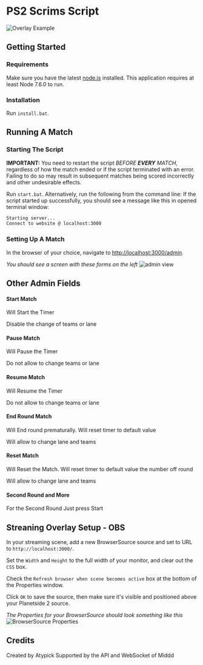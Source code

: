 # PS2 Scrims Script

![Overlay Example](https://i.imgur.com/ZLHFrl1.png)

## Getting Started

### Requirements

Make sure you have the latest [node.js](https://nodejs.org/en/) installed. This application requires at least Node 7.6.0 to run.

### Installation

Run `install.bat`.

## Running A Match

### Starting The Script

**IMPORTANT:** You need to restart the script *BEFORE **EVERY** MATCH*, regardless of how the match ended or if the script terminated with an error. Failing to do so may result in subsequent matches being scored incorrectly and other undesirable effects.

Run ``start.bat``. Alternatively, run the following from the command line:
   If the script started up successfully, you should see a message like this in opened terminal window:

   ```sh $
   Starting server...
   Connect to website @ localhost:3000
   ```

### Setting Up A Match

In the browser of your choice, navigate to <http://localhost:3000/admin>.

_You should see a screen with these forms on the left_ ![admin view](https://i.imgur.com/bfOfvKL.png)

## Other Admin Fields

#### Start Match
Will Start the Timer

Disable the change of teams or lane

#### Pause Match
Will Pause the Timer

Do not allow to change teams or lane

#### Resume Match
Will Resume the Timer

Do not allow to change teams or lane

#### End Round Match
Will End round prematurally.
Will reset timer to default value

Will allow to change lane and teams

#### Reset Match
Will Reset the Match.
Will reset timer to default value the number off round

Will allow to change lane and teams

#### Second Round and More

For the Second Round Just press Start

## Streaning Overlay Setup - OBS

In your streaming scene, add a new BrowserSource source and set to URL to ``http://localhost:3000/``.

Set the ``Width`` and ``Height`` to the full width of your monitor, and clear out the ``CSS`` box.

Check the ``Refresh browser when scene becomes active`` box at the bottom of the Properties window.

Click ``OK`` to save the source, then make sure it's visible and positioned above your Planetside 2 source.

_The Properties for your BrowserSource should look something like this_   
   ![BrowserSource Properties](https://i.imgur.com/8kFu3pa.png)


## Credits

Created by Atypick
Supported by the API and WebSocket of Middd
